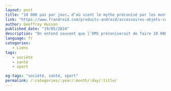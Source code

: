```yaml
---
layout: post
title: "10 000 pas par jour… d’où vient le mythe préconisé par les montres connectées ?"
link: "https://www.frandroid.com/produits-android/accessoires-objets-connectes/montres-connectees-2/1845811_10-000-pas-par-jour-dou-vient-le-mythe-preconise-par-les-montres-connectees"
author: Geoffroy Husson
published_date: "19/05/2024"
description: "On entend souvent que l’OMS préconiserait de faire 10 000 pas par jour pour être en bonne santé. Mais d’où vient ce chiffre et a-t-il vraiment un fondement scientifique ? On fait le point."
language: fr
categories:
   - Liens
tags:
   - société
   - santé
   - sport

og-tags: "société, santé, sport"
permalink: /:categories/:year/:month/:day/:title/
---
```

